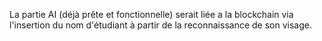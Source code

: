 La partie AI (déjà prête et fonctionnelle) serait liée a la blockchain via l'insertion du nom d'étudiant à partir de la reconnaissance de son visage.
